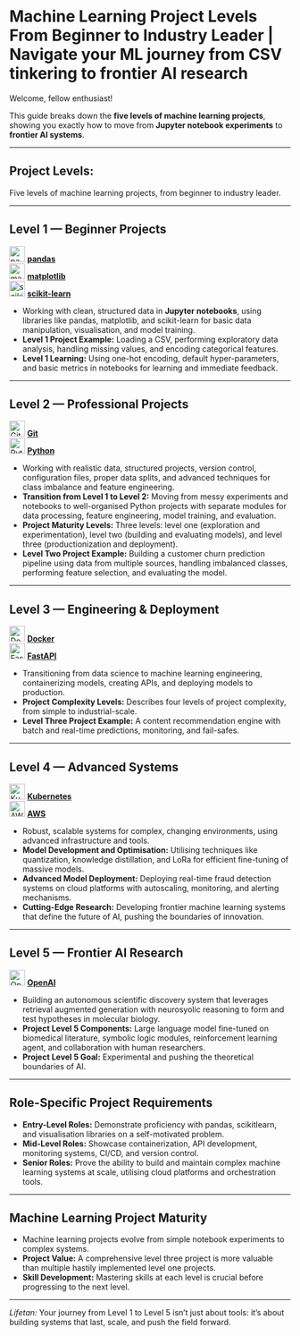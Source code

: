 



#  Machine Learning Project Levels From Beginner to Industry Leader | Navigate your ML journey from CSV tinkering to frontier AI research

Welcome, fellow enthusiast!  

This guide breaks down the **five levels of machine learning projects**, showing you exactly how to move from **Jupyter notebook experiments** to **frontier AI systems**.  

---

## Project Levels:  
Five levels of machine learning projects, from beginner to industry leader.

---

## Level 1 — Beginner Projects

<img src="https://pandas.pydata.org/static/img/pandas_mark.svg" alt="pandas logo" height="28"/> [**pandas**](https://pandas.pydata.org/)  
<img src="https://matplotlib.org/_static/images/logo2.svg" alt="matplotlib logo" height="28"/> [**matplotlib**](https://matplotlib.org/)  
<img src="https://scikit-learn.org/stable/_static/scikit-learn-logo-small.png" alt="scikit-learn logo" height="28"/> [**scikit-learn**](https://scikit-learn.org/stable/)  

- Working with clean, structured data in **Jupyter notebooks**, using libraries like pandas, matplotlib, and scikit-learn for basic data manipulation, visualisation, and model training.  
- **Level 1 Project Example:** Loading a CSV, performing exploratory data analysis, handling missing values, and encoding categorical features.  
- **Level 1 Learning:** Using one-hot encoding, default hyper-parameters, and basic metrics in notebooks for learning and immediate feedback.

---

## Level 2 — Professional Projects

<img src="https://git-scm.com/images/logos/downloads/Git-Icon-1788C.png" alt="Git logo" height="28"/> [**Git**](https://git-scm.com/)  
<img src="https://www.python.org/static/community_logos/python-logo-generic.svg" alt="Python logo" height="28"/> [**Python**](https://www.python.org/)  

- Working with realistic data, structured projects, version control, configuration files, proper data splits, and advanced techniques for class imbalance and feature engineering.  
- **Transition from Level 1 to Level 2:** Moving from messy experiments and notebooks to well-organised Python projects with separate modules for data processing, feature engineering, model training, and evaluation.  
- **Project Maturity Levels:** Three levels: level one (exploration and experimentation), level two (building and evaluating models), and level three (productionization and deployment).  
- **Level Two Project Example:** Building a customer churn prediction pipeline using data from multiple sources, handling imbalanced classes, performing feature selection, and evaluating the model.

---

## Level 3 — Engineering & Deployment

<img src="https://www.docker.com/wp-content/uploads/2022/03/Moby-logo.png" alt="Docker logo" height="28"/> [**Docker**](https://www.docker.com/)  
<img src="https://fastapi.tiangolo.com/img/logo-margin/logo-teal.png" alt="FastAPI logo" height="28"/> [**FastAPI**](https://fastapi.tiangolo.com/)  

- Transitioning from data science to machine learning engineering, containerizing models, creating APIs, and deploying models to production.  
- **Project Complexity Levels:** Describes four levels of project complexity, from simple to industrial-scale.  
- **Level Three Project Example:** A content recommendation engine with batch and real-time predictions, monitoring, and fail-safes.

---

## Level 4 — Advanced Systems

<img src="https://kubernetes.io/images/kubernetes-horizontal-color.png" alt="Kubernetes logo" height="28"/> [**Kubernetes**](https://kubernetes.io/)  
<img src="https://a0.awsstatic.com/libra-css/images/logos/aws_logo_smile_1200x630.png" alt="AWS logo" height="28"/> [**AWS**](https://aws.amazon.com/)  

- Robust, scalable systems for complex, changing environments, using advanced infrastructure and tools.  
- **Model Development and Optimisation:** Utilising techniques like quantization, knowledge distillation, and LoRa for efficient fine-tuning of massive models.  
- **Advanced Model Deployment:** Deploying real-time fraud detection systems on cloud platforms with autoscaling, monitoring, and alerting mechanisms.  
- **Cutting-Edge Research:** Developing frontier machine learning systems that define the future of AI, pushing the boundaries of innovation.

---

## Level 5 — Frontier AI Research

<img src="https://upload.wikimedia.org/wikipedia/commons/4/4d/OpenAI_Logo.svg" alt="OpenAI logo" height="28"/> [**OpenAI**](https://openai.com/)  

- Building an autonomous scientific discovery system that leverages retrieval augmented generation with neurosyolic reasoning to form and test hypotheses in molecular biology.  
- **Project Level 5 Components:** Large language model fine-tuned on biomedical literature, symbolic logic modules, reinforcement learning agent, and collaboration with human researchers.  
- **Project Level 5 Goal:** Experimental and pushing the theoretical boundaries of AI.

---

## Role-Specific Project Requirements

- **Entry-Level Roles:** Demonstrate proficiency with pandas, scikitlearn, and visualisation libraries on a self-motivated problem.  
- **Mid-Level Roles:** Showcase containerization, API development, monitoring systems, CI/CD, and version control.  
- **Senior Roles:** Prove the ability to build and maintain complex machine learning systems at scale, utilising cloud platforms and orchestration tools.

---

## Machine Learning Project Maturity

- Machine learning projects evolve from simple notebook experiments to complex systems.  
- **Project Value:** A comprehensive level three project is more valuable than multiple hastily implemented level one projects.  
- **Skill Development:** Mastering skills at each level is crucial before progressing to the next level.

---

 *Lifetan:* Your journey from Level 1 to Level 5 isn’t just about tools: it’s about building systems that last, scale, and push the field forward.
